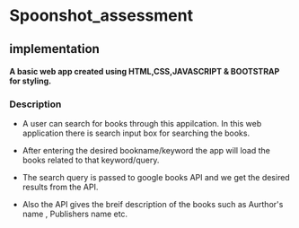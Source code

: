 # Spoonshot_assessment
## implementation
####  A basic web app created using HTML,CSS,JAVASCRIPT & BOOTSTRAP for styling.
### Description
* A user can search for books through this appilcation. In this web application there is search input box for searching the books.

* After entering the desired bookname/keyword the app will load the books related to that keyword/query.

* The search query is passed to google books API and we get the desired results from the API.

* Also the API gives the breif description of the books such as Aurthor's name , Publishers name etc.

